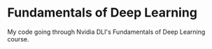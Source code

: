 # Fundamentals of Deep Learning

My code going through Nvidia DLI's Fundamentals of Deep Learning course.
